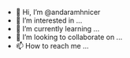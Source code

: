 - 👋 Hi, I’m @andaramhnicer
- 👀 I’m interested in ...
- 🌱 I’m currently learning ...
- 💞️ I’m looking to collaborate on ...
- 📫 How to reach me ...

<!---
andaramhnicer/andaramhnicer is a ✨ special ✨ repository because its `README.md` (this file) appears on your GitHub profile.
You can click the Preview link to take a look at your changes.
--->
